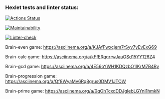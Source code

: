 ### Hexlet tests and linter status:
[![Actions Status](https://github.com/NickMasl/python-project-lvl1/workflows/hexlet-check/badge.svg)](https://github.com/NickMasl/python-project-lvl1/actions)

[![Maintainability](https://api.codeclimate.com/v1/badges/9606ee203b833c4f0d28/maintainability)](https://codeclimate.com/github/NickMasl/python-project-lvl1/maintainability)

[![Linter-check](https://github.com/NickMasl/python-project-lvl1/workflows/linter-check/badge.svg)](https://github.com/NickMasl/python-project-lvl1/actions/workflows/make_lint.yml)

Brain-even game: https://asciinema.org/a/KJAfFwxcjem7rSyv7yEvExG69

Brain-calc game: https://asciinema.org/a/kFfERqqrrwJauOSd15YY126Z4

Brain-gcd game: https://asciinema.org/a/4E56oYWH1KDQzbO1IKrM7B4Ry

Brain-progression game: https://asciinema.org/a/Qf8WyaMv6Rq8grus0DMV1JTOW

Brain-prime game: https://asciinema.org/a/0qOhTcxdDDJgIebLGYnI1hmkN

